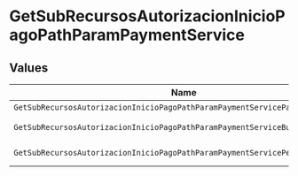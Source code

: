 # GetSubRecursosAutorizacionInicioPagoPathParamPaymentService


## Values

| Name                                                                          | Value                                                                         |
| ----------------------------------------------------------------------------- | ----------------------------------------------------------------------------- |
| `GetSubRecursosAutorizacionInicioPagoPathParamPaymentServicePayments`         | payments                                                                      |
| `GetSubRecursosAutorizacionInicioPagoPathParamPaymentServiceBulkPayments`     | bulk-payments                                                                 |
| `GetSubRecursosAutorizacionInicioPagoPathParamPaymentServicePeriodicPayments` | periodic-payments                                                             |